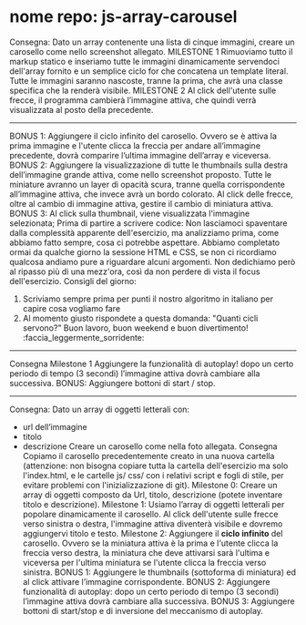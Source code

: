 # nome repo: js-array-carousel

Consegna:
Dato un array contenente una lista di cinque immagini, creare un carosello come nello screenshot allegato.
MILESTONE 1
Rimuoviamo tutto il markup statico e inseriamo tutte le immagini dinamicamente servendoci dell'array fornito e un semplice ciclo for che concatena un template literal.
Tutte le immagini saranno nascoste, tranne la prima, che avrà una classe specifica che la renderà visibile.
MILESTONE 2
Al click dell'utente sulle frecce, il programma cambierà l’immagine attiva, che quindi verrà visualizzata al posto della precedente.

---

BONUS 1:
Aggiungere il ciclo infinito del carosello. Ovvero se è attiva la prima immagine e l'utente clicca la freccia per andare all’immagine precedente, dovrà comparire l’ultima immagine dell’array e viceversa.
BONUS 2:
Aggiungere la visualizzazione di tutte le thumbnails sulla destra dell’immagine grande attiva, come nello screenshot proposto. Tutte le miniature avranno un layer di opacità scura, tranne quella corrispondente all’immagine attiva, che invece avrà un bordo colorato.
Al click delle frecce, oltre al cambio di immagine attiva, gestire il cambio di miniatura attiva.
BONUS 3:
Al click sulla thumbnail, viene visualizzata l'immagine selezionata;
Prima di partire a scrivere codice:
Non lasciamoci spaventare dalla complessità apparente dell'esercizio, ma analizziamo prima, come abbiamo fatto sempre, cosa ci potrebbe aspettare. Abbiamo completato ormai da qualche giorno la sessione HTML e CSS, se non ci ricordiamo qualcosa andiamo pure a riguardare alcuni argomenti. Non dedichiamo però al ripasso più di una mezz'ora, così da non perdere di vista il focus dell'esercizio.
Consigli del giorno:

1. Scriviamo sempre prima per punti il nostro algoritmo in italiano per capire cosa vogliamo fare
2. Al momento giusto rispondete a questa domanda: "Quanti cicli servono?"
   Buon lavoro, buon weekend e buon divertimento! :faccia_leggermente_sorridente:

---

Consegna
Milestone 1
Aggiungere la funzionalità di autoplay!
dopo un certo periodo di tempo (3 secondi) l’immagine attiva dovrà cambiare alla successiva.
BONUS:
Aggiungere bottoni di start / stop.

---

Consegna:
Dato un array di oggetti letterali con:

- url dell’immagine
- titolo
- descrizione
  Creare un carosello come nella foto allegata.
  Consegna
  Copiamo il carosello precedentemente creato in una nuova cartella (attenzione: non bisogna copiare tutta la cartella dell'esercizio ma solo l'index.html, e le cartelle js/ css/ con i relativi script e fogli di stile, per evitare problemi con l'inizializzazione di git).
  Milestone 0:
  Creare un array di oggetti composto da Url, titolo, descrizione (potete inventare titolo e descrizione).
  Milestone 1:
  Usiamo l’array di oggetti letterali per popolare dinamicamente il carosello.
  Al click dell'utente sulle frecce verso sinistra o destra, l'immagine attiva diventerà visibile e dovremo aggiungervi titolo e testo.
  Milestone 2:
  Aggiungere il **ciclo infinito** del carosello. Ovvero se la miniatura attiva è la prima e l'utente clicca la freccia verso destra, la miniatura che deve attivarsi sarà l'ultima e viceversa per l'ultima miniatura se l'utente clicca la freccia verso sinistra.
  BONUS 1:
  Aggiungere le thumbnails (sottoforma di miniatura) ed al click attivare l’immagine corrispondente.
  BONUS 2:
  Aggiungere funzionalità di autoplay: dopo un certo periodo di tempo (3 secondi) l’immagine attiva dovrà cambiare alla successiva.
  BONUS 3:
  Aggiungere bottoni di start/stop e di inversione del meccanismo di autoplay.
